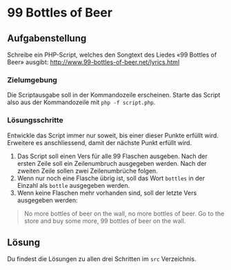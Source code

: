 # 99 Bottles of Beer

## Aufgabenstellung

Schreibe ein PHP-Script, welches den Songtext des Liedes «99 Bottles of Beer» ausgibt: http://www.99-bottles-of-beer.net/lyrics.html

### Zielumgebung

Die Scriptausgabe soll in der Kommandozeile erscheinen. Starte das Script also aus der Kommandozeile mit `php -f script.php`.

### Lösungsschritte

Entwickle das Script immer nur soweit, bis einer dieser Punkte erfüllt wird. Erweitere es anschliessend, damit der nächste Punkt erfüllt wird.

1. Das Script soll einen Vers für alle 99 Flaschen ausgeben.
   Nach der ersten Zeile soll ein Zeilenumbruch ausgegeben werden. Nach der zweiten Zeile sollen zwei Zeilenumbrüche folgen.
2. Wenn nur noch eine Flasche übrig ist, soll das Wort `bottles` in der Einzahl als `bottle` ausgegeben werden.
3. Wenn keine Flaschen mehr vorhanden sind, soll der letzte Vers ausgegeben werden:

> No more bottles of beer on the wall, no more bottles of beer. 
Go to the store and buy some more, 99 bottles of beer on the wall.

## Lösung

Du findest die Lösungen zu allen drei Schritten im `src` Verzeichnis.